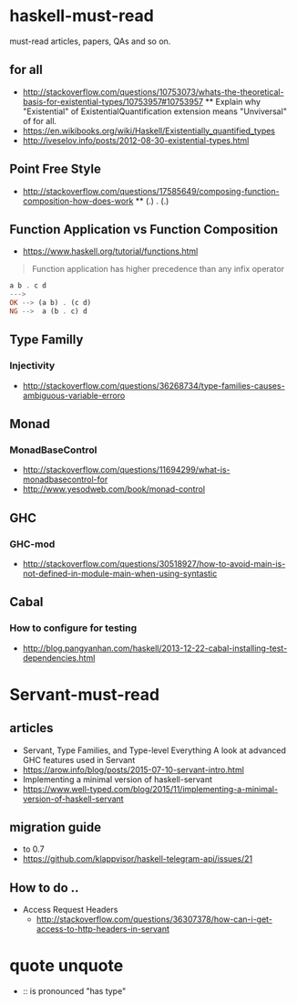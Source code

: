 # haskell-must-read
must-read articles, papers, QAs and so on.

## for all

* http://stackoverflow.com/questions/10753073/whats-the-theoretical-basis-for-existential-types/10753957#10753957
** Explain why "Existential" of ExistentialQuantification extension means "Unviversal" of for all.
* https://en.wikibooks.org/wiki/Haskell/Existentially_quantified_types
* http://iveselov.info/posts/2012-08-30-existential-types.html

## Point Free Style

* http://stackoverflow.com/questions/17585649/composing-function-composition-how-does-work
** (.) . (.)

## Function Application vs Function Composition

*  https://www.haskell.org/tutorial/functions.html
> Function application has higher precedence than any infix operator
```haskell
a b . c d
--->
OK --> (a b) . (c d)
NG -->  a (b . c) d
```

## Type Familly

### Injectivity
* http://stackoverflow.com/questions/36268734/type-families-causes-ambiguous-variable-erroro


## Monad

### MonadBaseControl
* http://stackoverflow.com/questions/11694299/what-is-monadbasecontrol-for
* http://www.yesodweb.com/book/monad-control

## GHC

### GHC-mod
* http://stackoverflow.com/questions/30518927/how-to-avoid-main-is-not-defined-in-module-main-when-using-syntastic

## Cabal

### How to configure for testing
* http://blog.pangyanhan.com/haskell/2013-12-22-cabal-installing-test-dependencies.html



# Servant-must-read

## articles
* Servant, Type Families, and Type-level Everything A look at advanced GHC features used in Servant
 * https://arow.info/blog/posts/2015-07-10-servant-intro.html
* Implementing a minimal version of haskell-servant
 * https://www.well-typed.com/blog/2015/11/implementing-a-minimal-version-of-haskell-servant
## migration guide
* to 0.7
 * https://github.com/klappvisor/haskell-telegram-api/issues/21


## How to do ..
* Access Request Headers
  * http://stackoverflow.com/questions/36307378/how-can-i-get-access-to-http-headers-in-servant


# quote unquote
 * :: is pronounced "has type"





